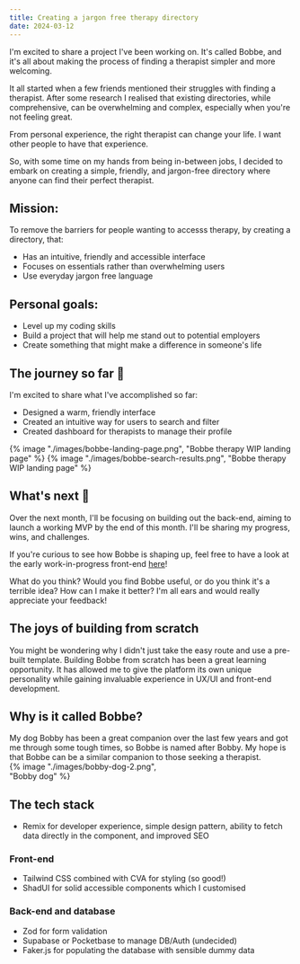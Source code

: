 ```yaml
---
title: Creating a jargon free therapy directory
date: 2024-03-12
---
```

I'm excited to share a project I've been working on. It's called Bobbe, and it's all about making the process of finding a therapist simpler and more welcoming.

It all started when a few friends mentioned their struggles with finding a therapist. After some research I realised that existing directories, while comprehensive, can be overwhelming and complex, especially when you're not feeling great.

From personal experience, the right therapist can change your life. I want other people to have that experience.

So, with some time on my hands from being in-between jobs, I decided to embark on creating a simple, friendly, and jargon-free directory where anyone can find their perfect therapist.

## Mission:
To remove the barriers for people wanting to accesss therapy, by creating a directory, that:

- Has an intuitive, friendly and accessible interface
- Focuses on essentials rather than overwhelming users
- Use everyday jargon free language

## Personal goals:

- Level up my coding skills
- Build a project that will help me stand out to potential employers
- Create something that might make a difference in someone's life

## The journey so far 🚀

I'm excited to share what I've accomplished so far:

- Designed a warm, friendly interface
- Created an intuitive way for users to search and filter
- Created dashboard for therapists to manage their profile

{% image "./images/bobbe-landing-page.png", "Bobbe therapy WIP landing page" %}
{% image "./images/bobbe-search-results.png", "Bobbe therapy WIP landing page" %}

## What's next 🔮

Over the next month, I'll be focusing on building out the back-end, aiming to launch a working MVP by the end of this month. I'll be sharing my progress, wins, and challenges.

If you're curious to see how Bobbe is shaping up, feel free to have a look at the early work-in-progress front-end [here](https://bobbe.fly.dev/)!

 What do you think? Would you find Bobbe useful, or do you think it's a terrible idea? How can I make it better? I'm all ears and would really appreciate your feedback!

## The joys of building from scratch

You might be wondering why I didn't just take the easy route and use a pre-built template. Building Bobbe from scratch has been a great learning opportunity. It has allowed me to give the platform its own unique personality while gaining invaluable experience in UX/UI and front-end development.

## Why is it called Bobbe?

<p style="margin-bottom: 0;">
My dog Bobby has been a great companion over the last few years and got me through some tough times, so Bobbe is named after Bobby. My hope is that Bobbe can be a similar companion to those seeking a therapist.
</p>

<div style="width:300px; margin-bottom: 0.8rem;">
{% image "./images/bobby-dog-2.png", "Bobby dog"  %}
</div>

## The tech stack

- Remix for developer experience, simple design pattern, ability to fetch data directly in the component, and improved SEO

### Front-end
- Tailwind CSS combined with CVA for styling (so good!)
- ShadUI for solid accessible components which I customised

### Back-end and database
- Zod for form validation
- Supabase or Pocketbase to manage DB/Auth (undecided)
- Faker.js for populating the database with sensible dummy data

